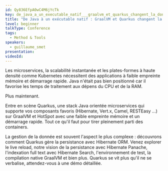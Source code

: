 ```yaml
---
id: Qy836EfpA0wC4M6jYcTk
key: de_java_a_un_executable_natif___graalvm_et_quarkus_changent_la_donne
title: "De Java à un exécutable natif : GraalVM et Quarkus changent la donne"
level: beginner
talkType: Conference 
tags:
  - Method & Tools
speakers:
  - guillaume_smet
presentation:
videoId:
---
```

Les microservices, la scalabilité instantanée et les plates-formes à haute densité comme Kubernetes nécessitent des applications à faible empreinte mémoire et démarrage rapide. Java n'était pas bien positionné car il favorise les temps de traitement aux dépens du CPU et de la RAM.

Plus maintenant.

Entre en scène Quarkus, une stack Java orientée microservices qui supporte vos composants favoris (Hibernate, Vert.x, Camel, RESTEasy ...) sur GraalVM et HotSpot avec une faible empreinte mémoire et un démarrage rapide. Tout ce qu'il faut pour tirer pleinement parti des containers.

La gestion de la donnée est souvent l'aspect le plus complexe : découvrons comment Quarkus gère la persistance avec Hibernate ORM. Venez explorer le live reload, notre vision de la persistance avec Hibernate Panache, l'indexation full text avec Hibernate Search, l'environnement de test, la compilation native GraalVM et bien plus. Quarkus se vit plus qu'il ne se verbalise, attendez-vous à une démo détaillée.
